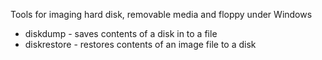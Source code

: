 Tools for imaging hard disk, removable media and floppy under Windows

* diskdump - saves contents of a disk in to a file
* diskrestore - restores contents of an image file to a disk
